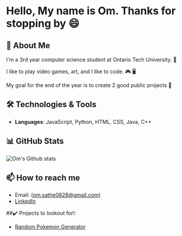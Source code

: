 # Hello, My name is Om. Thanks for stopping by 😄

## 🥇 About Me
I'm a 3rd year computer science student at Ontario Tech University. 🏫

I like to play video games, art, and I like to code. 🎮 🖥️

My goal for the end of the year is to create 2 good public projects 🥅


## 🛠️ Technologies & Tools
- **Languages**: JavaScript, Python, HTML, CSS, Java, C++

## 📊 GitHub Stats
![Om's Github stats](https://github-readme-stats.vercel.app/api?username=OmSathe&show_icons=true&hide_title=true&count_private=true&hide=prs)

## 📫 How to reach me
- Email: (om.sathe0828@gmail.com)
- [LinkedIn](https://www.linkedin.com/in/om-sathe/)

##✔️ Projects to lookout for!:
- [Random Pokemon Generator](https://github.com/OmSathe/RandomPokemonGenerator)
